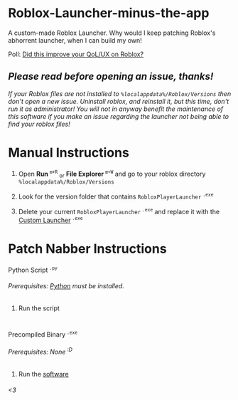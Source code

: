 # Roblox-Launcher-minus-the-app

A custom-made Roblox Launcher. Why would I keep patching Roblox's abhorrent launcher, when I can build my own! 

Poll: [Did this improve your QoL/UX on Roblox?](https://github.com/lolmanurfunny/Roblox-Launcher-minus-the-app/discussions/15)
## *Please read before opening an issue, thanks!*
_If your Roblox files are not installed to ``%localappdata%/Roblox/Versions`` then don't open a new issue. Uninstall roblox, and reinstall it, but this time, don't run it as administrator! You will not in anyway benefit the maintenance of this software if you make an issue regarding the launcher not being able to find your roblox files!_

# Manual Instructions

1. Open **Run**<sup> `⊞+R`</sup> <sub>or</sub> **File Explorer**<sup> `⊞+W`</sup> and go to your roblox directory `%localappdata%/Roblox/Versions`

2. Look for the version folder that contains `RobloxPlayerLauncher`<sup> `.exe`</sup>

3. Delete your current `RobloxPlayerLauncher`<sup> `.exe`</sup> and replace it with the [Custom Launcher](https://github.com/lolmanurfunny/Roblox-Launcher-minus-the-app/releases/tag/CL-v1.1.1)<sup> `.exe`</sup>

# Patch Nabber Instructions

Python Script<sup> `.py`</sup>
###### Prerequisites: [Python](https://www.python.org/downloads/windows/) must be installed.
  1. Run the script
#
Precompiled Binary<sup> `.exe`</sup>
###### Prerequisites: None<sup> :D</sup>
  1. Run the [software](https://github.com/lolmanurfunny/Roblox-Launcher-minus-the-app/releases/tag/PatchNabber-v1.1.0)

###### <3
